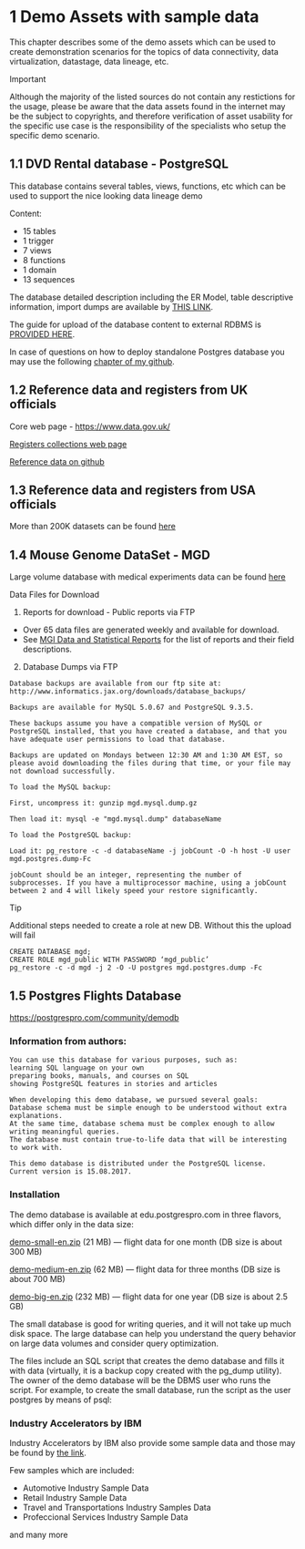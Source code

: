 # 1 Demo Assets with sample data

This chapter describes some of the demo assets which can be used to create demonstration scenarios for the topics of data connectivity, data virtualization, datastage, data lineage, etc.

> [!Important]
> Although the majority of the listed sources do not contain any restictions for the usage, please be aware that the data assets found in the internet may be the subject to copyrights, and therefore verification of asset usability for the specific use case is the responsibility of the specialists who setup the specific demo scenario.

## 1.1 DVD Rental database - PostgreSQL

This database contains several tables, views, functions, etc which can be used to support the nice looking data lineage demo

Content:

- 15 tables
- 1 trigger
- 7 views
- 8 functions
- 1 domain
- 13 sequences

The database detailed description including the ER Model, table descriptive information, import dumps are available by [THIS LINK](https://www.postgresqltutorial.com/postgresql-getting-started/postgresql-sample-database/).

The guide for upload of the database content to external RDBMS is [PROVIDED HERE](https://www.postgresqltutorial.com/postgresql-getting-started/load-postgresql-sample-database/).

In case of questions on how to deploy standalone Postgres database you may use the following [chapter of my github](https://github.com/pavel-maltsev/Databases/tree/main).

## 1.2 Reference data and registers from UK officials

Core web page - https://www.data.gov.uk/

[Registers collections web page](https://webarchive.nationalarchives.gov.uk/ukgwa/20210104110201/https:/www.registers.service.gov.uk/)

[Reference data on github](https://github.com/openregister/registers-data-archive/tree/master)

## 1.3 Reference data and registers from USA officials

More than 200K datasets can be found [here](https://catalog.data.gov/dataset?q=&sort=views_recent+desc)

## 1.4 Mouse Genome DataSet - MGD

Large volume database with medical experiments data can be found [here](https://www.informatics.jax.org/software.shtml)

Data Files for Download

1. Reports for download - Public reports via FTP

- Over 65 data files are generated weekly and available for download.
- See [MGI Data and Statistical Reports](https://www.informatics.jax.org/downloads/reports/index.html) for the list of reports and their field descriptions.

2. Database Dumps via FTP

```
Database backups are available from our ftp site at: http://www.informatics.jax.org/downloads/database_backups/

Backups are available for MySQL 5.0.67 and PostgreSQL 9.3.5.

These backups assume you have a compatible version of MySQL or PostgreSQL installed, that you have created a database, and that you have adequate user permissions to load that database.

Backups are updated on Mondays between 12:30 AM and 1:30 AM EST, so please avoid downloading the files during that time, or your file may not download successfully.

To load the MySQL backup:

First, uncompress it: gunzip mgd.mysql.dump.gz

Then load it: mysql -e "mgd.mysql.dump" databaseName

To load the PostgreSQL backup:

Load it: pg_restore -c -d databaseName -j jobCount -O -h host -U user mgd.postgres.dump-Fc

jobCount should be an integer, representing the number of subprocesses. If you have a multiprocessor machine, using a jobCount between 2 and 4 will likely speed your restore significantly.
```

> [!TIP]
> Additional steps needed to create a role at new DB. Without this the upload will fail
>
> ```
> CREATE DATABASE mgd;
> CREATE ROLE mgd_public WITH PASSWORD ‘mgd_public’
> pg_restore -c -d mgd -j 2 -O -U postgres mgd.postgres.dump -Fc
> ```

## 1.5 Postgres Flights Database

https://postgrespro.com/community/demodb

### Information from authors:

```
You can use this database for various purposes, such as:
learning SQL language on your own
preparing books, manuals, and courses on SQL
showing PostgreSQL features in stories and articles

When developing this demo database, we pursued several goals:
Database schema must be simple enough to be understood without extra explanations.
At the same time, database schema must be complex enough to allow writing meaningful queries.
The database must contain true-to-life data that will be interesting to work with.

This demo database is distributed under the PostgreSQL license. Current version is 15.08.2017.
```

### Installation

The demo database is available at edu.postgrespro.com in three flavors, which differ only in the data size:

[demo-small-en.zip](https://edu.postgrespro.com/demo-small-en.zip) (21 MB) — flight data for one month (DB size is about 300 MB)

[demo-medium-en.zip](https://edu.postgrespro.com/demo-medium-en.zip) (62 MB) — flight data for three months (DB size is about 700 MB)

[demo-big-en.zip](https://edu.postgrespro.com/demo-big-en.zip) (232 MB) — flight data for one year (DB size is about 2.5 GB)

The small database is good for writing queries, and it will not take up much disk space. The large database can help you understand the query behavior on large data volumes and consider query optimization.

The files include an SQL script that creates the demo database and fills it with data (virtually, it is a backup copy created with the pg_dump utility). The owner of the demo database will be the DBMS user who runs the script. For example, to create the small database, run the script as the user postgres by means of psql:

### Industry Accelerators by IBM

Industry Accelerators by IBM also provide some sample data and those may be found by [the link](https://accelerator.ca.analytics.ibm.com/bi/?perspective=authoring&pathRef=.public_folders%2FIBM%2BAccelerator%2BCatalog%2FIBM%2BAccelerator%2BCatalog&id=iF7884CDF92664BD0868E68D4D06AB5D0&objRef=iF7884CDF92664BD0868E68D4D06AB5D0&action=run&format=HTML&cmPropStr=%7B%22id%22%3A%22iF7884CDF92664BD0868E68D4D06AB5D0%22%2C%22type%22%3A%22report%22%2C%22defaultName%22%3A%22IBM%20Accelerator%20Catalog%22%2C%22permissions%22%3A%5B%22execute%22%2C%22read%22%2C%22traverse%22%5D%7D).

Few samples which are included:

- Automotive Industry Sample Data
- Retail Industry Sample Data
- Travel and Transportations Industry Samples Data
- Profeccional Services Industry Sample Data

and many more
